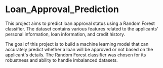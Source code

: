 # Loan_Approval_Prediction
This project aims to predict loan approval status using a Random Forest classifier. The dataset contains various features related to the applicants' personal information, loan information, and credit history.

The goal of this project is to build a machine learning model that can accurately predict whether a loan will be approved or not based on the applicant's details. The Random Forest classifier was chosen for its robustness and ability to handle imbalanced datasets.
